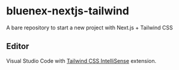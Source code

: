 # bluenex-nextjs-tailwind

A bare repository to start a new project with Next.js + Tailwind CSS

## Editor

Visual Studio Code with [Tailwind CSS IntelliSense](https://marketplace.visualstudio.com/items?itemName=bradlc.vscode-tailwindcss) extension.